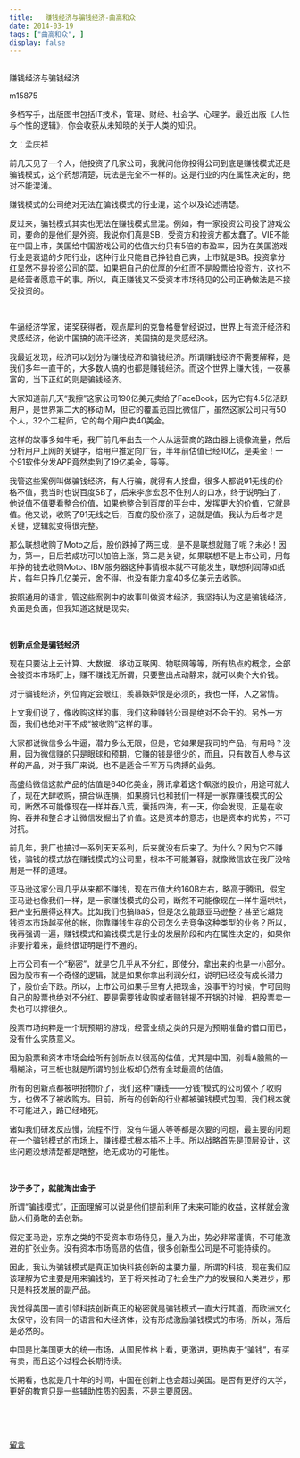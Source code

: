 ```yaml
---
title:   赚钱经济与骗钱经济-曲高和众
date: 2014-03-19
tags: ["曲高和众", ]
display: false
---
```



## 



赚钱经济与骗钱经济




m15875




多栖写手，出版图书包括IT技术，管理、财经、社会学、心理学。最近出版《人性与个性的逻辑》，你会收获从未知晓的关于人类的知识。




文：孟庆祥

前几天见了一个人，他投资了几家公司，我就问他你投得公司到底是赚钱模式还是骗钱模式，这个药想清楚，玩法是完全不一样的。这是行业的内在属性决定的，绝对不能混淆。

赚钱模式的公司绝对无法在骗钱模式的行业混，这个以及论述清楚。

反过来，骗钱模式其实也无法在赚钱模式里混。例如，有一家投资公司投了游戏公司，要命的是他们是外资。我说你们真是SB，受资方和投资方都太蠢了。VIE不能在中国上市，美国给中国游戏公司的估值大约只有5倍的市盈率，因为在美国游戏行业是衰退的夕阳行业，这种行业只能自己挣钱自己爽，上市就是SB。投资拿分红显然不是投资公司的菜，如果把自己的优厚的分红而不是股票给投资方，这也不是经营者愿意干的事。所以，真正赚钱又不受资本市场待见的公司正确做法是不接受投资的。

&nbsp;

牛逼经济学家，诺奖获得者，观点犀利的克鲁格曼曾经说过，世界上有流汗经济和灵感经济，他说中国搞的流汗经济，美国搞的是灵感经济。

我最近发现，经济可以划分为赚钱经济和骗钱经济。所谓赚钱经济不需要解释，是我们多年一直干的，大多数人搞的也都是赚钱经济。而这个世界上赚大钱，一夜暴富的，当下正红的则是骗钱经济。

大家知道前几天“我擦”这家公司190亿美元卖给了FaceBook，因为它有4.5亿活跃用户，是世界第二大的移动IM，但它的覆盖范围比微信广，虽然这家公司只有50个人，32个工程师，它的每个用户卖40美金。

这样的故事多如牛毛，我厂前几年出去一个人从运营商的路由器上镜像流量，然后分析用户上网的关键字，给用户推定向广告，半年前估值已经10亿，是美金！一个91软件分发APP竟然卖到了19亿美金，等等。

我管这些案例叫做骗钱经济，有人行骗，就得有人接盘，很多人都说91无线的价格不值，我当时也说百度SB了，后来李彦宏忍不住别人的口水，终于说明白了，他说值不值要看整合价值，如果他整合到百度的平台中，发挥更大的价值，它就是值。他又说，收购了91无线之后，百度的股价涨了，这就是值。我认为后者才是关键，逻辑就变得很完整。

那么联想收购了Moto之后，股价跌掉了两三成，是不是联想就赔了呢？未必！因为，第一，日后若成功可以加倍上涨，第二是关键，如果联想不是上市公司，用每年挣的钱去收购Moto、IBM服务器这种事情根本就不可能发生，联想利润薄如纸片，每年只挣几亿美元，舍不得、也没有能力拿40多亿美元去收购。

按照通用的语言，管这些案例中的故事叫做资本经济，我坚持认为这是骗钱经济，负面是负面，但我知道这就是现实。

&nbsp;

**创新点全是骗钱经济**

现在只要沾上云计算、大数据、移动互联网、物联网等等，所有热点的概念，全部会被资本市场盯上，赚不赚钱无所谓，只要整出点动静来，就可以卖个大价钱。

对于骗钱经济，列位肯定会眼红，羡慕嫉妒恨是必须的，我也一样，人之常情。

上文我们说了，像收购这样的事，我们这种赚钱公司是绝对不会干的。另外一方面，我们也绝对干不成“被收购”这样的事。

大家都说微信多么牛逼，潜力多么无限，但是，它如果是我司的产品，有用吗？没用，因为微信赚的只是眼球和预期，它赚的钱是很少的，而且，只有数百人参与这样的产品，对于我厂来说，也不是适合千军万马肉搏的业务。

高盛给微信这款产品的估值是640亿美金，腾讯拿着这个飙涨的股价，用途可就大了，现在大肆收购，搞合纵连横，如果腾讯也和我们一样是一家靠赚钱模式的公司，断然不可能像现在一样并吞八荒，囊括四海，有一天，你会发现，正是在收购、吞并和整合才让微信发掘出了价值。这是资本的意志，也是资本的优势，不可对抗。

前几年，我厂也搞过一系列天天系列，后来就没有后来了。为什么？因为它不赚钱，骗钱的模式放在赚钱模式的公司里，根本不可能兼容，就像微信放在我厂没啥用是一样的道理。

亚马逊这家公司几乎从来都不赚钱，现在市值大约160B左右，略高于腾讯，假定亚马逊也像我们一样，是一家赚钱模式的公司，断然不可能像现在一样牛逼哄哄，把产业拓展得这样大。比如我们也搞IaaS，但是怎么能跟亚马逊整？甚至它越烧钱资本市场越买他的帐，你靠赚钱生存的公司怎么去竞争这种类型的业务？所以，我再强调一遍，赚钱模式和骗钱模式是行业的发展阶段和内在属性决定的，如果你非要拧着来，最终很证明是行不通的。

上市公司有一个“秘密”，就是它几乎从不分红，即使分，拿出来的也是一小部分。因为股市有一个奇怪的逻辑，就是如果你拿出利润分红，说明已经没有成长潜力了，股价会下跌。所以，上市公司如果手里有大把现金，没事干的时候，宁可回购自己的股票也绝对不分红。要是需要钱收购或者赔钱揭不开锅的时候，把股票卖一卖也可以撑很久。

股票市场纯粹是一个玩预期的游戏，经营业绩之类的只是为预期准备的借口而已，没有什么实质意义。

因为股票和资本市场会给所有创新点以很高的估值，尤其是中国，别看A股熊的一塌糊涂，可三板也就是所谓的创业板却仍然有全球最高的估值。

所有的创新点都被哄抬物价了，我们这种“赚钱——分钱”模式的公司做不了收购方，也做不了被收购方。目前，所有的创新的行业都被骗钱模式包围，我们根本就不可能进入，路已经堵死。

诸如我们研发反应慢，流程不行，没有牛逼人等等都是次要的问题，最主要的问题在一个骗钱模式的市场上，赚钱模式根本插不上手。所以战略首先是顶层设计，这些问题没想清楚都是瞎整，绝无成功的可能性。

&nbsp;

**沙子多了，就能淘出金子**

所谓“骗钱模式”，正面理解可以说是他们提前利用了未来可能的收益，这样就会激励人们勇敢的去创新。

假定亚马逊，京东之类的不受资本市场待见，量入为出，势必非常谨慎，不可能激进的扩张业务。没有资本市场高昂的估值，很多创新型公司是不可能持续的。

因此，我认为骗钱模式是真正加快科技创新的主要力量，所谓的科技，现在我们应该理解为它主要是用来骗钱的，至于将来推动了社会生产力的发展和人类进步，那只是科技发展的副产品。

我觉得美国一直引领科技创新真正的秘密就是骗钱模式一直大行其道，而欧洲文化太保守，没有同一的语言和大经济体，没有形成激励骗钱模式的市场，所以，落后是必然的。

中国是比美国更大的统一市场，从国民性格上看，更激进，更热衷于“骗钱”，有买有卖，而且这个过程会长期持续。

长期看，也就是几十年的时间，中国在创新上也会超过美国。是否有更好的大学，更好的教育只是一些辅助性质的因素，不是主要原因。

&nbsp;

&nbsp;











[留言](javascript:;)